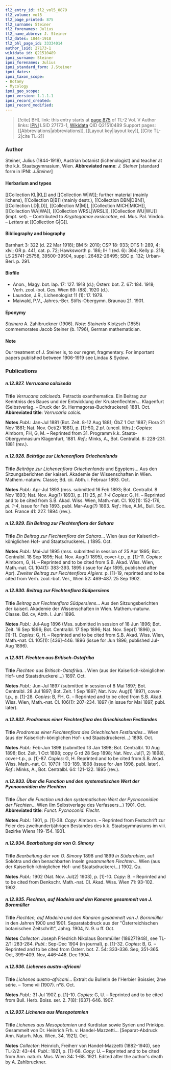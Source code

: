 ```yaml
---
tl2_entry_id: tl2_vol5_0879
tl2_volume: vol5
tl2_page_printed: 875
tl2_surname: Steiner
tl2_forenames: Julius
tl2_name_abbrev: J. Steiner
tl2_dates: 1844-1918
tl2_bhl_page_id: 33334014
author_lsid: 27173-1
wikidata_id: Q21510489
ipni_surname: Steiner
ipni_forenames: Julius
ipni_standard_form: J.Steiner
ipni_dates: 
ipni_taxon_scope: 
- Botany
- Mycology
ipni_geo_scope: 
ipni_version: 1.1.1.1
ipni_record_created: 
ipni_record_modified:
---
```


> [!cite] BHL link: this entry starts at [page 875](https://www.biodiversitylibrary.org/page/33334014) of TL-2 Vol. V
> Author links: [IPNI](https://www.ipni.org/a/27173-1) LSID 27173-1, [Wikidata](https://www.wikidata.org/wiki/Q21510489) QID Q21510489
> Support pages: [[Abbreviations|abbreviations]], [[Layout key|layout key]], [[Cite TL-2|cite TL-2]]

### Author

Steiner, Julius (1844-1918), Austrian botanist (lichenologist) and teacher at the k.k. Staatsgymnasium, Wien. 
**Abbreviated name**: *J. Steiner* \[standard form in IPNI: *J.Steiner*\]

#### Herbarium and types

[[Collection KL|KL]] and [[Collection W|W]]; further material (mainly lichens), [[Collection B|B]] (mainly destr.), [[Collection DBN|DBN]], [[Collection LD|LD]], [[Collection M|M]], [[Collection MICH|MICH]], [[Collection WA|WA]], [[Collection WRSL|WRSL]], [[Collection WU|WU]] (impt. set). – Contributed to *Kryptogamae exsiccatae*, ed. Mus. Pal. Vindob. – *Letters* at [[Collection G|G]].

#### Bibliography and biography

Barnhart 3: 322 (d. 22 Mar 1918); BM 5: 2010; CSP 18: 933; DTS 1: 289, 4: xlvi; GR p. 441, cat. p. 72; Hawksworth p. 186; IH 1 (ed. 6): 364; Kelly p. 218; LS 25741-25758, 39500-39504, suppl. 26482-26495; SBC p. 132; Urban-Berl. p. 291.

#### Biofile

- Anon., Magy. bot. lap. 17: 127. 1918 (d.); Österr. bot. Z. 67: 184. 1918; Verh. zool.-bot. Ges. Wien 69: (88). 1920 (d.).
- Laundon, J.R., Lichenologist 11 (1): 17. 1979.
- Maiwald, P.V., Jahres.-Ber. Stifts-Obergymn. Braunau 21. 1901.

#### Eponymy

*Steinera* A. Zahlbruckner (1906). *Note*: *Steineria* Klotzsch (1855) commemorates Jacob Steiner (b. 1796), German mathematician.

#### Note

Our treatment of J. Steiner is, to our regret, fragmentary. For important papers published between 1906-1919 see Lindau & Sydow.

### Publications

##### n.12.927. Verrucana calciseda

**Title**
*Verrucana calciseda*. Petractis exanthematica. Ein Beitrag zur Kenntniss des Baues und der Entwicklung der Krustenflechten... Klagenfurt (Selbstverlag. – Druck der St. Hermagoras-Buchdruckerei) 1881. Oct.
**Abbreviated title**: *Verrucaria calcis.*

**Notes**
*Publ*.: Jan-Jul 1881 (Bot. Zeit. 8-12 Aug 1881; ÖbZ 1 Oct 1887; Flora 21 Nov 1881; Nat. Nov. Oct(2) 1881), p. \[1\]-50, *2 pl*. (uncol. liths.); *Copies*: Almborn, FH, G, M. – Reprinted from 31. Programm k.k. Staats-Obergymnasium Klagenfurt, 1881.
*Ref*.: Minks, A., Bot. Centralbl. 8: 228-231. 1881 (rev.).

##### n.12.928. Beiträge zur Lichenenflora Griechenlands

**Title**
*Beiträge zur Lichenenflora Griechenlands* und Egyptens... Aus den Sitzungsberichten der kaiserl. Akademie der Wissenschaften in Wien. Mathem.-naturw. Classe; Bd. cii. Abth. i. Februar 1893. Oct.

**Notes**
*Publ*.: Apr-Jul 1893 (mss. submitted 16 Feb 1893; Bot. Centralbl. 8 Nov 1893; Nat. Nov. Aug(1) 1893), p. \[1\]-25, *pl. 1-4 Copies*: G, H. – Reprinted and to be cited from S.B. Akad. Wiss. Wien, Math.-nat. Cl. 102(1): 152-176, *pl. 1-4*, issue for Feb 1893, publ. Mar-Aug(?) 1893.
*Ref*.: Hue, A.M., Bull. Soc. bot. France 41: 227. 1894 (rev.).

##### n.12.929. Ein Beitrag zur Flechtenflora der Sahara

**Title**
*Ein Beitrag zur Flechtenflora der Sahara*... Wien (aus der Kaiserlich-königlichen Hof- und Staatsdruckerei...) 1895. Oct.

**Notes**
*Publ*.: Mai-Jul 1895 (mss. submitted in session of 25 Apr 1895; Bot. Centralbl. 18 Sep 1895; Nat. Nov. Aug(1) 1895), cover-t.p., p. \[1\]-11. *Copies*: Almborn, G, H. – Reprinted and to be cited from S.B. Akad. Wiss. Wien, Math.-nat. Cl. 104(1): 383-393. 1895 (issue for Apr 1895, published after Apr).
*Zweiter Beitrag zur Flechtenflora Algiers*: p. \[1\]-19, reprinted and to be cited from Verh. zool.-bot. Ver., Wien 52: 469-487. 25 Sep 1902.

##### n.12.930. Beitrag zur Flechtenflora Südpersiens

**Title**
*Beitrag zur Flechtenflora Südpersiens*... Aus den Sitzungsberichten der kaiserl. Akademie der Wissenschaften in Wien. Mathem.-naturw. Classe. Bd. cv, Abth. I. Juni 1896.

**Notes**
*Publ*.: Jul-Aug 1896 (Mss. submitted in session of 18 Jun 1896; Bot. Zeit. 16 Sep 1896; Bot. Centralbl. 17 Sep 1896; Nat. Nov. Sep(1) 1896), p. \[1\]-11. *Copies*: G, H. – Reprinted and to be cited from S.B. Akad. Wiss. Wien, Math.-nat. Cl. 105(1): \[436\]-446. 1896 (issue for Jun 1896, published Jul-Aug 1896).

##### n.12.931. Flechten aus Britisch-Ostafrika

**Title**
*Flechten aus Britisch-Ostafrika*... Wien (aus der Kaiserlich-königlichen Hof- und Staatsdruckerei...) 1897. Oct.

**Notes**
*Publ*.: Jun-Jul 1897 (submitted in session of 8 Mai 1897; Bot. Centralbl. 28 Jul 1897; Bot. Zeit. 1 Sep 1897; Nat. Nov. Aug(1) 1897), cover-t.p., p. \[1\]-28. *Copies*: B, FH, G. – Reprinted and to be cited from S.B. Akad. Wiss. Wien, Math.-nat. Cl. 106(1): 207-234. 1897 (in issue for Mai 1897, publ. later).

##### n.12.932. Prodromus einer Flechtenflora des Griechischen Festlandes

**Title**
*Prodromus einer Flechtenflora des Griechischen Festlandes*... Wien (aus der Kaiserlich-königlichen Hof- und Staatsdruckerei...) 1898. Oct.

**Notes**
*Publ*.: Feb-Jun 1898 (submitted 13 Jan 1898; Bot. Centralbl. 10 Aug 1898; Bot. Zeit. 1 Oct 1898; copy G rd 28 Sep 1898; Nat. Nov. Jul(1, 2) 1898), cover-t.p., p. \[1\]-87.
*Copies*: G, H. Reprinted and to be cited from S.B. Akad. Wiss. Math.-nat. Cl. 107(1): 103-189. 1898 (issue for Jan 1898, publ. later).
*Ref*.: Minks, A., Bot. Centralbl. 64: 121-122. 1895 (rev.).

##### n.12.933. Über die Function und den systematischen Wert der Pycnoconidien der Flechten

**Title**
*Über die Function und den systematischen Wert der Pycnoconidien der Flechten*... Wien (Im Selbstverlage des Verfassers...) 1901. Oct.
**Abbreviated title**: *Funct. Pycnoconid. Flecht.*

**Notes**
*Publ*.: 1901, p. \[1\]-38. *Copy*: Almborn. – Reprinted from Festschrift zur Feier des zweihundertjährigen Bestandes des k.k. Staatsgymnasiums im viii. Bezirke Wiens 119-154. 1901.

##### n.12.934. Bearbeitung der von O. Simony

**Title**
*Bearbeitung der von O. Simony* 1898 und 1899 *in Südarabien*, auf Sokótra und den benachbarten Inseln *gesammelten Flechten*... Wien (aus der Kaiserlich-königlichen Hof- und Staatsdruckerei...) 1902. Qu.

**Notes**
*Publ*.: 1902 (Nat. Nov. Jul(2) 1903), p. \[1\]-10. *Copy*: B. – Reprinted and to be cited from Denkschr. Math.-nat. Cl. Akad. Wiss. Wien 71: 93-102. 1902.

##### n.12.935. Flechten, auf Madeira und den Kanaren gesammelt von J. Bornmüller

**Title**
*Flechten, auf Madeira und den Kanaren gesammelt von J. Bornmüller* in den Jahren 1900 und 1901. Separatabdruck aus der "Österreichischen botanischen Zeitschrift", Jahrg. 1904, N. 9. u ff. Oct.

**Notes**
*Collector*: Joseph Friedrich Nikolaus Bornmüller (186271948), see TL-2/1: 283-284.
*Publ*.: Sep-Dec 1904 (in journal), p. \[1\]-32. *Copies*: B, G. – Reprinted and to be cited from Österr. bot. Z. 54: 333-336. Sep, 351-365. Oct, 399-409. Nov, 446-448. Dec 1904.

##### n.12.936. Lichenes austro-africani

**Title**
*Lichenes austro-africani*... Extrait du Bulletin de l'Herbier Boissier, 2me série. – Tome vii (1907). n°8. Oct.

**Notes**
*Publ*.: 31 Jul 1907, p. \[1\]-10. *Copies*: G, U. – Reprinted and to be cited from Bull. Herb. Boiss. ser. 2. 7(8): \[637\]-646. 1907.

##### n.12.937. Lichenes aus Mesopotamien

**Title**
*Lichenes aus Mesopotamien* und Kurdistan sowie Syrien und Prinkipo. Gesammelt von Dr. Heinrich Frh. v. Handel-Mazzetti... \[Separat-Abdruck Ann. Naturh. Mus. Wien, 34, 1921\]. Oct.

**Notes**
*Collector*: Heinrich, Freiherr von Handel-Mazzetti (1882-1940), see TL-2/2: 43-44.
*Publ*.: 1921, p. \[1\]-68. *Copy*: U. – Reprinted and to be cited from Ann. naturh. Mus. Wien 34: 1-68. 1921. Edited after the author's death by A. Zahlbruckner.

